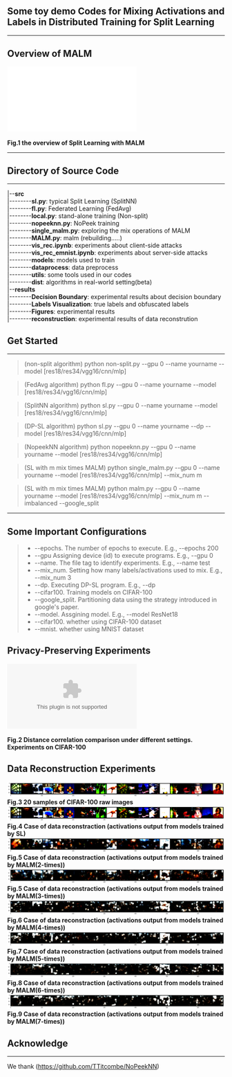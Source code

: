 ## Some toy demo Codes for Mixing Activations and Labels in Distributed Training for Split Learning
---
## Overview of MALM
![hustlin_erd](MALM.pdf)

**Fig.1 the overview of Split Learning with MALM**

---
## Directory of Source Code
---
|--**src**\
|--------**sl.py**: typical Split Learning (SplitNN)\
|--------**fl.py**: Federated Learning (FedAvg)\
|--------**local.py**: stand-alone training (Non-split)\
|--------**nopeeknn.py**: NoPeek training\
|--------**single_malm.py**: exploring the mix operations of MALM \
|--------**MALM.py**: malm (rebuilding.....)\
|--------**vis_rec.ipynb**: experiments about client-side attacks\
|--------**vis_rec_emnist.ipynb**: experiments about server-side attacks\
|--------**models**: models used to train\
|--------**dataprocess**: data preprocess\
|--------**utils**: some tools used in our codes\
|--------**dist**: algorithms in real-world setting(beta)\
|--**results**\
|--------**Decision Boundary**: experimental results about decision boundary\
|--------**Labels Visualization**: true labels and obfuscated labels\
|--------**Figures**: experimental results\
|--------**reconstruction**: experimental results of data reconstrution

##  Get Started
---
>  (non-split algorithm) python non-split.py --gpu 0 --name yourname --model [res18/res34/vgg16/cnn/mlp]

> (FedAvg algorithm) python fl.py --gpu 0 --name yourname --model [res18/res34/vgg16/cnn/mlp]

> (SplitNN algorithm) python sl.py --gpu 0 --name yourname --model [res18/res34/vgg16/cnn/mlp]

> (DP-SL algorithm) python sl.py --gpu  0 --name yourname --dp --model [res18/res34/vgg16/cnn/mlp]

> (NopeekNN algorithm) python nopeeknn.py --gpu 0 --name yourname --model [res18/res34/vgg16/cnn/mlp]

> (SL with m mix times MALM) python single_malm.py --gpu 0 --name yourname --model [res18/res34/vgg16/cnn/mlp] --mix_num m

> (SL with m mix times MALM) python malm.py --gpu 0 --name yourname --model [res18/res34/vgg16/cnn/mlp] --mix_num m --imbalanced --google_split
---
## Some Important Configurations
> +  --epochs. The number of epochs to execute. E.g., --epochs 200
> + --gpu Assigning device (id) to execute programs. E.g., --gpu 0
> + --name. The file tag to identify experiments. E.g., --name test
> + --mix_num. Setting how many labels/activations used to mix. E.g., --mix_num 3
> + --dp. Executing DP-SL program. E.g., --dp
> + --cifar100. Training models on CIFAR-100
> + --google_split. Partitioning data using the strategy introduced in google's paper.
> + --model. Assgining model. E.g., --model ResNet18
> + --cifar100. whether using CIFAR-100 dataset
> + --mnist.  whether using MNIST dataset

## Privacy-Preserving Experiments
![avatar](results/Figures/DistanceCorrelation(CIFAR-100).eps)

**Fig.2 Distance correlation comparison under different settings. Experiments on CIFAR-100**

## Data Reconstruction Experiments
![avatar](results/Reconstruction/client-sideattacks/rec-cifar100-raw.png)
**Fig.3 20 samples of CIFAR-100 raw images**
![avatar](results/Reconstruction/client-sideattacks/cifar100-slrec.png)
**Fig.4 Case of data reconstraction (activations output from models trained by SL)**
![avatar](results/Reconstruction/client-sideattacks/CIFAR-100(2-times).png)
**Fig.5 Case of data reconstraction (activations output from models trained by MALM(2-times))**
![avatar](results/Reconstruction/client-sideattacks/CIFAR-100(3-times).png)
**Fig.5 Case of data reconstraction (activations output from models trained by MALM(3-times))**
![avatar](results/Reconstruction/client-sideattacks/CIFAR-100(4-times).png)
**Fig.6 Case of data reconstraction (activations output from models trained by MALM(4-times))**
![avatar](results/Reconstruction/client-sideattacks/CIFAR-100(5-times).png)
**Fig.7 Case of data reconstraction (activations output from models trained by MALM(5-times))**
![avatar](results/Reconstruction/client-sideattacks/CIFAR-100(6-times).png)
**Fig.8 Case of data reconstraction (activations output from models trained by MALM(6-times))**
![avatar](results/Reconstruction/client-sideattacks/CIFAR-100(7-times).png)
**Fig.9 Case of data reconstraction (activations output from models trained by MALM(7-times))**

## Acknowledge
---
We thank (https://github.com/TTitcombe/NoPeekNN)
